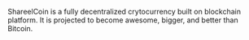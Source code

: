ShareelCoin is a fully decentralized crytocurrency built on blockchain platform. It is projected to become awesome, bigger, and better than Bitcoin.
